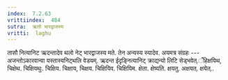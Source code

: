```yaml
---
index:  7.2.63
vrittiindex:  484
sutra:  ऋतो भारद्वाजस्य
vritti:  laghu 
---
```


तासौ नित्यानिट ऋदन्तादेव थलो नेट् भारद्वाजस्य मते. तेन अन्यस्य स्यादेव. अयमत्र संग्रहः --- अजन्तोऽकारवान्वा यस्तास्यनिट्थलि वेडयम्. ऋदन्त ईदृङ्नित्यानिट् क्राद्यन्यो लिटि सेड्भवेत्.ँहिक्षयिथ, चिक्षेथ. चिक्षियथुः. चिक्षिय. चिक्षाय, चिक्षय. चिक्षियिव. चिक्षियिम. क्षेता. क्षेष्यति. क्षयतु. अक्षयत्. क्षयेत्..

